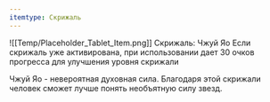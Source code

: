 ```yaml
---
itemtype: Скрижаль
---
```

![[Temp/Placeholder_Tablet_Item.png]]
Скрижаль: Чжуй Яо
Если скрижаль уже активирована, при использовании дает 30 очков прогресса для улучшения уровня скрижали

Чжуй Яо - невероятная духовная сила. Благодаря этой скрижали человек сможет лучше понять необъятную силу звезд.
